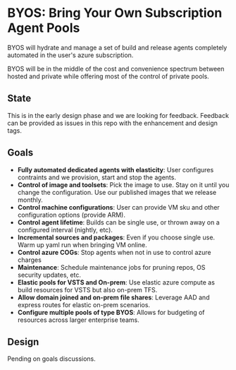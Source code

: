 # BYOS: Bring Your Own Subscription Agent Pools

BYOS will hydrate and manage a set of build and release agents completely automated in the user's azure subscription.  

BYOS will be in the middle of the cost and convenience spectrum between hosted and private while offering most of the control of private pools.

## State

This is in the early design phase and we are looking for feedback.  Feedback can be provided as issues in this repo with the enhancement and design tags.

## Goals

- **Fully automated dedicated agents with elasticity**: User configures contraints and we provision, start and stop the agents.
- **Control of image and toolsets**: Pick the image to use.  Stay on it until you change the configuration.  Use our published images that we release monthly.
- **Control machine configurations**: User can provide VM sku and other configuration options (provide ARM).
- **Control agent lifetime**: Builds can be single use, or thrown away on a configured interval (nightly, etc).
- **Incremental sources and packages**: Even if you choose single use.  Warm up yaml run when bringing VM online. 
- **Control azure COGs**: Stop agents when not in use to control azure charges
- **Maintenance**: Schedule maintenance jobs for pruning repos, OS security updates, etc.
- **Elastic pools for VSTS and On-prem**:  Use elastic azure compute as build resources for VSTS but also on-prem TFS.
- **Allow domain joined and on-prem file shares**: Leverage AAD and express routes for elastic on-prem scenarios.
- **Configure multiple pools of type BYOS**: Allows for budgeting of resources across larger enterprise teams.

## Design

Pending on goals discussions.


